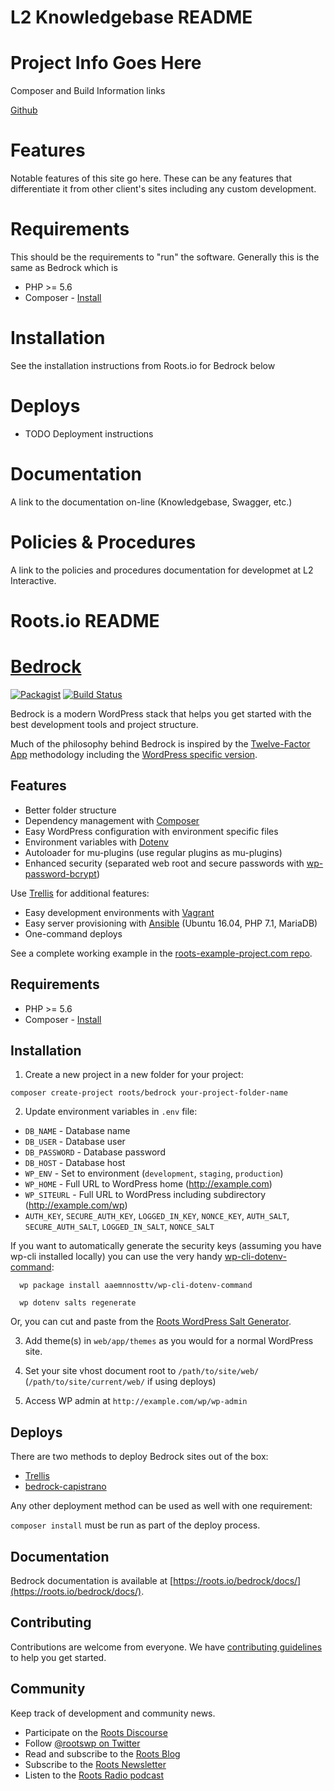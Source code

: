 L2 Knowledgebase README
=======================
# Project Info Goes Here
Composer and Build Information links

[Github](https://github.com/l2interactive)

# Features

Notable features of this site go here.  These can be any features that differentiate it from other client's sites including any custom development.

# Requirements

This should be the requirements to "run" the software.  Generally this is the same as Bedrock which is

* PHP >= 5.6
* Composer - [Install](https://getcomposer.org/doc/00-intro.md#installation-linux-unix-osx)

# Installation

See the installation instructions from Roots.io for Bedrock below

# Deploys

* TODO Deployment instructions

# Documentation

A link to the documentation on-line (Knowledgebase, Swagger, etc.)

# Policies & Procedures

A link to the policies and procedures documentation for developmet at L2 Interactive.

Roots.io README
===============
# [Bedrock](https://roots.io/bedrock/)
[![Packagist](https://img.shields.io/packagist/v/roots/bedrock.svg?style=flat-square)](https://packagist.org/packages/roots/bedrock)
[![Build Status](https://img.shields.io/travis/roots/bedrock.svg?style=flat-square)](https://travis-ci.org/roots/bedrock)

Bedrock is a modern WordPress stack that helps you get started with the best development tools and project structure.

Much of the philosophy behind Bedrock is inspired by the [Twelve-Factor App](http://12factor.net/) methodology including the [WordPress specific version](https://roots.io/twelve-factor-wordpress/).

## Features

* Better folder structure
* Dependency management with [Composer](http://getcomposer.org)
* Easy WordPress configuration with environment specific files
* Environment variables with [Dotenv](https://github.com/vlucas/phpdotenv)
* Autoloader for mu-plugins (use regular plugins as mu-plugins)
* Enhanced security (separated web root and secure passwords with [wp-password-bcrypt](https://github.com/roots/wp-password-bcrypt))

Use [Trellis](https://github.com/roots/trellis) for additional features:

* Easy development environments with [Vagrant](http://www.vagrantup.com/)
* Easy server provisioning with [Ansible](http://www.ansible.com/) (Ubuntu 16.04, PHP 7.1, MariaDB)
* One-command deploys

See a complete working example in the [roots-example-project.com repo](https://github.com/roots/roots-example-project.com).

## Requirements

* PHP >= 5.6
* Composer - [Install](https://getcomposer.org/doc/00-intro.md#installation-linux-unix-osx)

## Installation

1. Create a new project in a new folder for your project:

  `composer create-project roots/bedrock your-project-folder-name`

2. Update environment variables in `.env`  file:
  * `DB_NAME` - Database name
  * `DB_USER` - Database user
  * `DB_PASSWORD` - Database password
  * `DB_HOST` - Database host
  * `WP_ENV` - Set to environment (`development`, `staging`, `production`)
  * `WP_HOME` - Full URL to WordPress home (http://example.com)
  * `WP_SITEURL` - Full URL to WordPress including subdirectory (http://example.com/wp)
  * `AUTH_KEY`, `SECURE_AUTH_KEY`, `LOGGED_IN_KEY`, `NONCE_KEY`, `AUTH_SALT`, `SECURE_AUTH_SALT`, `LOGGED_IN_SALT`, `NONCE_SALT`

  If you want to automatically generate the security keys (assuming you have wp-cli installed locally) you can use the very handy [wp-cli-dotenv-command][wp-cli-dotenv]:

      wp package install aaemnnosttv/wp-cli-dotenv-command

      wp dotenv salts regenerate

  Or, you can cut and paste from the [Roots WordPress Salt Generator][roots-wp-salt].

3. Add theme(s) in `web/app/themes` as you would for a normal WordPress site.

4. Set your site vhost document root to `/path/to/site/web/` (`/path/to/site/current/web/` if using deploys)

5. Access WP admin at `http://example.com/wp/wp-admin`

## Deploys

There are two methods to deploy Bedrock sites out of the box:

* [Trellis](https://github.com/roots/trellis)
* [bedrock-capistrano](https://github.com/roots/bedrock-capistrano)

Any other deployment method can be used as well with one requirement:

`composer install` must be run as part of the deploy process.

## Documentation

Bedrock documentation is available at [https://roots.io/bedrock/docs/](https://roots.io/bedrock/docs/).

## Contributing

Contributions are welcome from everyone. We have [contributing guidelines](https://github.com/roots/guidelines/blob/master/CONTRIBUTING.md) to help you get started.

## Community

Keep track of development and community news.

* Participate on the [Roots Discourse](https://discourse.roots.io/)
* Follow [@rootswp on Twitter](https://twitter.com/rootswp)
* Read and subscribe to the [Roots Blog](https://roots.io/blog/)
* Subscribe to the [Roots Newsletter](https://roots.io/subscribe/)
* Listen to the [Roots Radio podcast](https://roots.io/podcast/)

[roots-wp-salt]:https://roots.io/salts.html
[wp-cli-dotenv]:https://github.com/aaemnnosttv/wp-cli-dotenv-command
